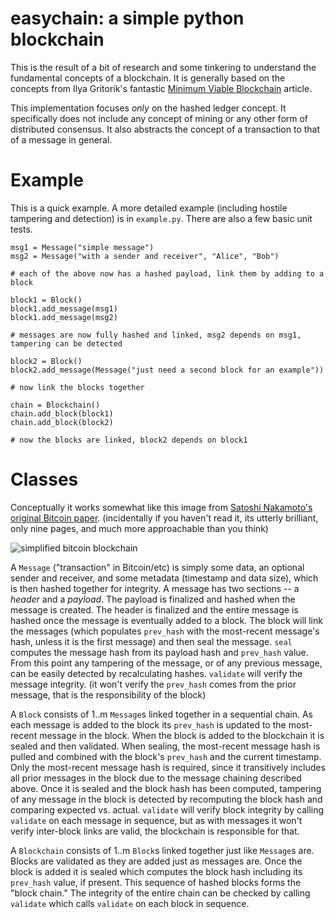 # easychain: a simple python blockchain

This is the result of a bit of research and some tinkering to understand the fundamental concepts of a blockchain. It is generally based
on the concepts from Ilya Gritorik's fantastic [Minimum Viable Blockchain](https://www.igvita.com/2014/05/05/minimum-viable-block-chain/) 
article.

This implementation focuses *only* on the hashed ledger concept. It specifically does not include any concept of mining or any other form of 
distributed consensus. It also abstracts the concept of a transaction to that of a message in general.

# Example

This is a quick example. A more detailed example (including hostile tampering and detection) is in `example.py`. There are also a few basic unit tests.

    msg1 = Message("simple message")
    msg2 = Message("with a sender and receiver", "Alice", "Bob")
    
    # each of the above now has a hashed payload, link them by adding to a block

    block1 = Block()
    block1.add_message(msg1)
    block1.add_message(msg2)

    # messages are now fully hashed and linked, msg2 depends on msg1, tampering can be detected

    block2 = Block()
    block2.add_message(Message("just need a second block for an example"))

    # now link the blocks together

    chain = Blockchain()
    chain.add_block(block1)
    chain.add_block(block2)

    # now the blocks are linked, block2 depends on block1

# Classes

Conceptually it works somewhat like this image from [Satoshi Nakamoto's original Bitcoin paper](https://bitcoin.org/bitcoin.pdf). (incidentally if you haven't read it, its utterly brilliant, only nine pages, and much more approachable than you think)

![simplified bitcoin blockchain](https://i.imgur.com/hZObTJN.png)

A `Message` ("transaction" in Bitcoin/etc) is simply some data, an optional sender and receiver, and some metadata (timestamp and data size), which is then hashed together for integrity. A message has two sections -- a *header* and a *payload*. The payload is finalized and hashed when the message is created. The header is finalized and the entire message is hashed once the message is eventually added to a block. The block will link the messages (which populates `prev_hash` with the most-recent message's hash, unless it is the first message) and then seal the message. `seal` computes the message hash from its payload hash and `prev_hash` value. From this point any tampering of the message, or of any previous message, can be easily detected by recalculating hashes. `validate` will verify the message integrity. (it won't verify the `prev_hash` comes from the prior message, that is the responsibility of the block)

A `Block` consists of 1..m `Message`s linked together in a sequential chain. As each message is added to the block its `prev_hash` is updated to the most-recent message in the block. When the block is added to the blockchain it is sealed and then validated. When sealing, the most-recent message hash is pulled and combined with the block's `prev_hash` and the current timestamp. Only the most-recent message hash is required, since it transitively includes all prior messages in the block due to the message chaining described above. Once it is sealed and the block hash has been computed, tampering of any message in the block is detected by recomputing the block hash and comparing expected vs. actual. `validate` will verify block integrity by calling `validate` on each message in sequence, but as with messages it won't verify inter-block links are valid, the blockchain is responsible for that.

A `Blockchain` consists of 1..m `Block`s linked together just like `Message`s are. Blocks are validated as they are added just as messages are. Once the block is added it is sealed which computes the block hash including its `prev_hash` value, if present. This sequence of hashed blocks forms the "block chain." The integrity of the entire chain can be checked by calling `validate` which calls `validate` on each block in sequence.